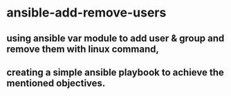 # ansible-add-remove-users
## using ansible var module to add user & group and remove them with linux command,
## creating a simple ansible playbook to achieve the mentioned objectives.